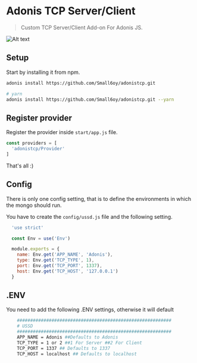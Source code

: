 # Adonis TCP Server/Client
> Custom TCP Server/Client Add-on For Adonis JS.

![Alt text](http://res.cloudinary.com/adonisjs/image/upload/q_100/v1497112678/adonis-purple_pzkmzt.svg "AdonisJS Logo")

## Setup
Start by installing it from npm.

```bash
adonis install https://github.com/Small6oy/adonistcp.git

# yarn
adonis install https://github.com/Small6oy/adonistcp.git --yarn
```

## Register provider
Register the provider inside `start/app.js` file.

```js
const providers = [
  'adonistcp/Provider'
]
```

That's all :)

## Config
There is only one config setting, that is to define the environments in which the mongo should run.

You have to create the `config/ussd.js` file and the following setting.

```js
  'use strict'

  const Env = use('Env')

  module.exports = {
    name: Env.get('APP_NAME', 'Adonis'),
    type: Env.get('TCP_TYPE', 1),
    port: Env.get('TCP_PORT', 1337),
    host: Env.get('TCP_HOST', '127.0.0.1')
  }
```

## .ENV
You need to add the following .ENV settings, otherwise it will default

```bash
    ##########################################################
    # USSD
    ##########################################################
    APP_NAME = Adonis ##Defaults to Adonis
    TCP_TYPE = 1 or 2 ##1 For Server ##2 For Client
    TCP_PORT = 1337 ## Defaults to 1337
    TCP_HOST = localhost ## Defaults to localhost
```